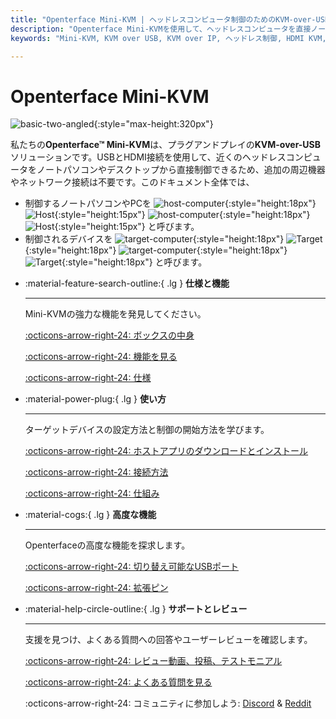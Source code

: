 ```yaml
---
title: "Openterface Mini-KVM | ヘッドレスコンピュータ制御のためのKVM-over-USBソリューション"
description: "Openterface Mini-KVMを使用して、ヘッドレスコンピュータを直接ノートパソコンから制御します。HDMIサポートのプラグアンドプレイKVM-over-USBソリューションで、ネットワークは不要です。開発者、ITプロフェッショナル、リモートワークステーションに最適です。"
keywords: "Mini-KVM, KVM over USB, KVM over IP, ヘッドレス制御, HDMI KVM, USB KVM, KVMスイッチ, KVMコンソール, USBクラッシュカートアダプター, JetKVM, NanoKVM, KiwiKVM, PiKVM, プラグアンドプレイKVM, VNC, コンピュータ周辺機器"

---
```


# **Openterface Mini-KVM**

![basic-two-angled](https://assets.openterface.com/images/product/basic-two-angled.jpg){:style="max-height:320px"}

私たちの**Openterface™ Mini-KVM**は、プラグアンドプレイの**KVM-over-USB**ソリューションです。USBとHDMI接続を使用して、近くのヘッドレスコンピュータをノートパソコンやデスクトップから直接制御できるため、追加の周辺機器やネットワーク接続は不要です。このドキュメント全体では、

- 制御するノートパソコンやPCを ![host-computer](/images/shell-icons/host-computer.svg#only-light){:style="height:18px"} ![Host](/images/shell-icons/host.svg#only-light){:style="height:15px"} ![host-computer](/images/shell-icons/host-computer_1.svg#only-dark){:style="height:18px"} ![Host](/images/shell-icons/host_1.svg#only-dark){:style="height:15px"} と呼びます。
- 制御されるデバイスを ![target-computer](/images/shell-icons/target-computer.svg#only-light){:style="height:18px"} ![Target](/images/shell-icons/target.svg#only-light){:style="height:18px"} ![target-computer](/images/shell-icons/target-computer_1.svg#only-dark){:style="height:18px"} ![Target](/images/shell-icons/target_1.svg#only-dark){:style="height:18px"} と呼びます。

<div class="grid cards" markdown>

-   :material-feature-search-outline:{ .lg } __仕様と機能__

    ---

    Mini-KVMの強力な機能を発見してください。

    [:octicons-arrow-right-24: ボックスの中身](/product/minikvm/whats-in-the-box/)

    [:octicons-arrow-right-24: 機能を見る](/product/minikvm/features)

    [:octicons-arrow-right-24: 仕様](/product/minikvm/specifications)

-   :material-power-plug:{ .lg } __使い方__

    ---

    ターゲットデバイスの設定方法と制御の開始方法を学びます。

    [:octicons-arrow-right-24: ホストアプリのダウンロードとインストール](/app)

    [:octicons-arrow-right-24: 接続方法](/product/minikvm/how-to-connect)

    [:octicons-arrow-right-24: 仕組み](/usb-kvm)

-   :material-cogs:{ .lg } __高度な機能__

    ---

    Openterfaceの高度な機能を探求します。

    [:octicons-arrow-right-24: 切り替え可能なUSBポート](/product/minikvm/usb-switch)

    [:octicons-arrow-right-24: 拡張ピン](/product/minikvm/extension-pins)

-   :material-help-circle-outline:{ .lg } __サポートとレビュー__

    ---

    支援を見つけ、よくある質問への回答やユーザーレビューを確認します。

    [:octicons-arrow-right-24: レビュー動画、投稿、テストモニアル](reviews)

    [:octicons-arrow-right-24: よくある質問を見る](/faq)

    :octicons-arrow-right-24: コミュニティに参加しよう: [Discord](/discord) & [Reddit](reddit)
    
</div>